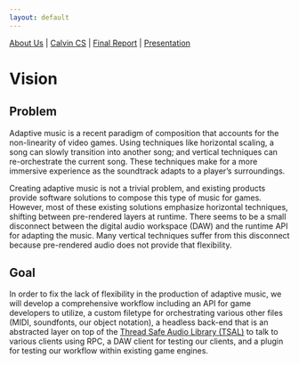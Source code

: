 ```yaml
---
layout: default
---
```


[About Us](./about-us.html) | [Calvin CS](https://computing.calvin.edu/) | [Final Report](./assets/docs/final-report.pdf) | [Presentation](./presentation.html)
# Vision
## Problem
Adaptive music is a recent paradigm of composition that accounts for the non-linearity of video games. Using techniques like horizontal scaling, a song can slowly transition into another song; and vertical techniques can re-orchestrate the current song. These techniques make for a more immersive experience as the soundtrack adapts to a player’s surroundings.

Creating adaptive music is not a trivial problem, and existing products provide software solutions to compose this type of music for games. However, most of these existing solutions emphasize horizontal techniques, shifting between pre-rendered layers at runtime. There seems to be a small disconnect between the digital audio workspace (DAW) and the runtime API for adapting the music. Many vertical techniques suffer from this disconnect because pre-rendered audio does not provide that flexibility.

## Goal
In order to fix the lack of flexibility in the production of adaptive music, we will develop a comprehensive workflow including an API for game developers to utilize, a custom filetype for orchestrating various other files (MIDI, soundfonts, our object notation), a headless back-end that is an abstracted layer on top of the [Thread Safe Audio Library (TSAL)](https://github.com/Calvin-CS/TSAL) to talk to various clients using RPC, a DAW client for testing our clients, and a plugin for testing our workflow within existing game engines. 
